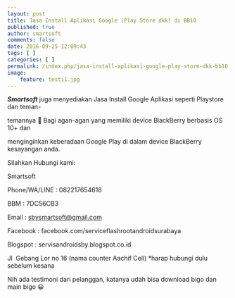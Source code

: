 ```yaml
---
layout: post
title: Jasa Install Aplikasi Google (Play Store dkk) di BB10
published: true
author: smartsoft
comments: false
date: 2016-09-25 12:09:43
tags: [ ]
categories: [ ]
permalink: /index.php/jasa-install-aplikasi-google-play-store-dkk-bb10
image:
    feature: testi1.jpg
---
```

_**Smartsoft**_ juga menyediakan Jasa Install Google Aplikasi seperti Playstore dan teman-
  
temannya 🙂 Bagi agan-agan yang memiliki device BlackBerry berbasis OS 10+ dan
  
menginginkan keberadaan Google Play di dalam device BlackBerry kesayangan anda.
  
Silahkan Hubungi kami:

Smartsoft
  
Phone/WA/LINE : 082217654618
  
BBM : 7DC56CB3
  
Email : sbysmartsoft@gmail.com
  
Facebook : facebook.com/serviceflashrootandroidsurabaya
  
Blogspot : servisandroidsby.blogspot.co.id
  
Jl  Gebang Lor no 16 (nama counter Aachif Cell) *harap hubungi dulu sebelum kesana

Nih ada testimoni dari pelanggan, katanya udah bisa download bigo dan main bigo 😀
  
